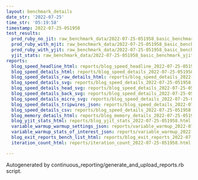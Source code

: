 ```yaml
---
layout: benchmark_details
date_str: '2022-07-25'
time_str: '05:19:58'
timestamp: 2022-07-25-051958
test_results:
  prod_ruby_no_jit: raw_benchmark_data/2022-07-25-051958_basic_benchmark_prod_ruby_no_jit.json
  prod_ruby_with_mjit: raw_benchmark_data/2022-07-25-051958_basic_benchmark_prod_ruby_with_mjit.json
  prod_ruby_with_yjit: raw_benchmark_data/2022-07-25-051958_basic_benchmark_prod_ruby_with_yjit.json
  yjit_stats: raw_benchmark_data/2022-07-25-051958_basic_benchmark_yjit_stats.json
reports:
  blog_speed_headline_html: reports/blog_speed_headline_2022-07-25-051958.html
  blog_speed_details_html: reports/blog_speed_details_2022-07-25-051958.html
  blog_speed_details_raw_details_html: reports/blog_speed_details_2022-07-25-051958.raw_details.html
  blog_speed_details_svg: reports/blog_speed_details_2022-07-25-051958.svg
  blog_speed_details_head_svg: reports/blog_speed_details_2022-07-25-051958.head.svg
  blog_speed_details_back_svg: reports/blog_speed_details_2022-07-25-051958.back.svg
  blog_speed_details_micro_svg: reports/blog_speed_details_2022-07-25-051958.micro.svg
  blog_speed_details_tripwires_json: reports/blog_speed_details_2022-07-25-051958.tripwires.json
  blog_speed_details_csv: reports/blog_speed_details_2022-07-25-051958.csv
  blog_memory_details_html: reports/blog_memory_details_2022-07-25-051958.html
  blog_yjit_stats_html: reports/blog_yjit_stats_2022-07-25-051958.html
  variable_warmup_warmup_settings_json: reports/variable_warmup_2022-07-25-051958.warmup_settings.json
  variable_warmup_stats_of_interest_json: reports/variable_warmup_2022-07-25-051958.stats_of_interest.json
  blog_exit_reports_bench_list_html: reports/blog_exit_reports_2022-07-25-051958.bench_list.html
  iteration_count_html: reports/iteration_count_2022-07-25-051958.html

---
```

Autogenerated by continuous_reporting/generate_and_upload_reports.rb script.
